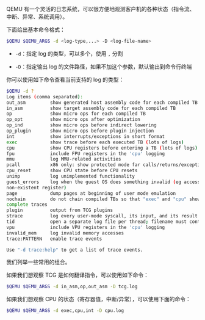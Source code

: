 QEMU 有一个灵活的日志系统，可以很方便地观测客户机的各种状态（指令流、中断、异常、系统调用）。

下面给出基本命令格式：

```bash
$QEMU $QEMU_ARGS -d <log-type,...> -D <log-file-name>
```

- `-d`：指定 log 的类型，可以多个，使用 `,` 分割

- `-D`：指定输出 log 的文件路径，如果不加这个参数，默认输出到命令行终端

你可以使用如下命令查看当前支持的 log 的类型：

```bash
$QEMU -d ?
Log items (comma separated):
out_asm         show generated host assembly code for each compiled TB
in_asm          show target assembly code for each compiled TB
op              show micro ops for each compiled TB
op_opt          show micro ops after optimization
op_ind          show micro ops before indirect lowering
op_plugin       show micro ops before plugin injection
int             show interrupts/exceptions in short format
exec            show trace before each executed TB (lots of logs)
cpu             show CPU registers before entering a TB (lots of logs)
fpu             include FPU registers in the 'cpu' logging
mmu             log MMU-related activities
pcall           x86 only: show protected mode far calls/returns/exceptions
cpu_reset       show CPU state before CPU resets
unimp           log unimplemented functionality
guest_errors    log when the guest OS does something invalid (eg accessing a
non-existent register)
page            dump pages at beginning of user mode emulation
nochain         do not chain compiled TBs so that "exec" and "cpu" show
complete traces
plugin          output from TCG plugins
strace          log every user-mode syscall, its input, and its result
tid             open a separate log file per thread; filename must contain '%d'
vpu             include VPU registers in the 'cpu' logging
invalid_mem     log invalid memory accesses
trace:PATTERN   enable trace events

Use "-d trace:help" to get a list of trace events.
```

我们列举一些常用的组合。

如果我们想观察 TCG 是如何翻译指令，可以使用如下命令：

```bash
$QEMU $QEMU_ARGS -d in_asm,op,out_asm -D tcg.log
```

如果我们想观察 CPU 的状态（寄存器值，中断/异常），可以使用下面的命令：

```bash
$QEMU $QEMU_ARGS -d exec,cpu,int -D cpu.log
```
